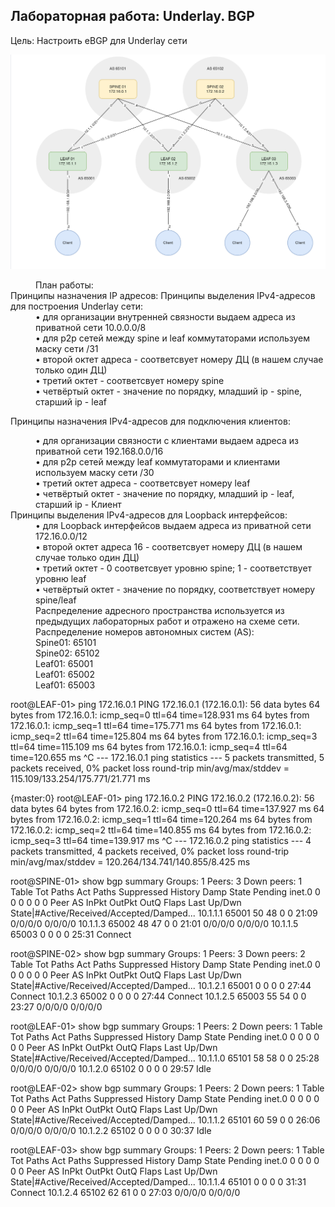 ## Лабораторная работа: Underlay. BGP
Цель:
Настроить еBGP для Underlay сети

![2023-01-20_19-13-28.png](2023-01-20_19-13-28.png)

<dd>План работы:</dd>
Принципы назначения IP адресов:
Принципы выделения IPv4-адресов для построения Underlay сети:
<dd>• для организации внутренней связности выдаем адреса из приватной сети 10.0.0.0/8</dd>
<dd>• для p2p сетей между spine и leaf коммутаторами используем маску сети /31</dd>
<dd>• второй октет адреса - соответсвует номеру ДЦ (в нашем случае только один ДЦ)</dd>
<dd>• третий октет - соответсвует номеру spine</dd>
<dd>• четвёртый октет - значение по порядку, младший ip - spine, старший ip - leaf</dd>

Принципы назначения IPv4-адресов для подключения клиентов:
<dd>• для организации связности с клиентами выдаем адреса из приватной
сети 192.168.0.0/16</dd>
<dd>• для p2p сетей между leaf коммутаторами и клиентами используем маску сети /30</dd>
<dd>• третий октет адреса - соответсвует номеру leaf</dd>
<dd>• четвёртый октет - значение по порядку, младший ip - leaf, старший ip - Клиент</dd>
Принципы выделения IPv4-адресов для Loopback интерфейсов:
<dd>• для Loopback интерфейсов выдаем адреса из приватной сети 172.16.0.0/12</dd>
<dd>• второй октет адреса 16 - соответсвует номеру ДЦ (в нашем случае только один ДЦ)</dd>
<dd>• третий октет - 0 соответсвует уровню spine; 1 - соответствует уровню leaf</dd>
<dd>• четвёртый октет - значение по порядку, соответствует номеру spine/leaf</dd>
<dd></dd>

<dd>Распределение адресного пространства используется из предыдущих лабораторных работ
и отражено на схеме сети.</dd>
<dd>Распределение номеров автономных систем (AS):</dd>
<dd>Spine01: 65101</dd>
<dd>Spine02: 65102</dd>
<dd>Leaf01: 65001</dd>
<dd>Leaf01: 65002</dd>
<dd>Leaf01: 65003</dd>



root@LEAF-01> ping 172.16.0.1
PING 172.16.0.1 (172.16.0.1): 56 data bytes
64 bytes from 172.16.0.1: icmp_seq=0 ttl=64 time=128.931 ms
64 bytes from 172.16.0.1: icmp_seq=1 ttl=64 time=175.771 ms
64 bytes from 172.16.0.1: icmp_seq=2 ttl=64 time=125.804 ms
64 bytes from 172.16.0.1: icmp_seq=3 ttl=64 time=115.109 ms
64 bytes from 172.16.0.1: icmp_seq=4 ttl=64 time=120.655 ms
^C
--- 172.16.0.1 ping statistics ---
5 packets transmitted, 5 packets received, 0% packet loss
round-trip min/avg/max/stddev = 115.109/133.254/175.771/21.771 ms

{master:0}
root@LEAF-01> ping 172.16.0.2
PING 172.16.0.2 (172.16.0.2): 56 data bytes
64 bytes from 172.16.0.2: icmp_seq=0 ttl=64 time=137.927 ms
64 bytes from 172.16.0.2: icmp_seq=1 ttl=64 time=120.264 ms
64 bytes from 172.16.0.2: icmp_seq=2 ttl=64 time=140.855 ms
64 bytes from 172.16.0.2: icmp_seq=3 ttl=64 time=139.917 ms
^C
--- 172.16.0.2 ping statistics ---
4 packets transmitted, 4 packets received, 0% packet loss
round-trip min/avg/max/stddev = 120.264/134.741/140.855/8.425 ms





root@SPINE-01> show bgp summary
Groups: 1 Peers: 3 Down peers: 1
Table          Tot Paths  Act Paths Suppressed    History Damp State    Pending
inet.0
                       0          0          0          0          0          0
Peer                     AS      InPkt     OutPkt    OutQ   Flaps Last Up/Dwn State|#Active/Received/Accepted/Damped...
10.1.1.1              65001         50         48       0       0       21:09 0/0/0/0              0/0/0/0
10.1.1.3              65002         48         47       0       0       21:01 0/0/0/0              0/0/0/0
10.1.1.5              65003          0          0       0       0       25:31 Connect


root@SPINE-02> show bgp summary
Groups: 1 Peers: 3 Down peers: 2
Table          Tot Paths  Act Paths Suppressed    History Damp State    Pending
inet.0
                       0          0          0          0          0          0
Peer                     AS      InPkt     OutPkt    OutQ   Flaps Last Up/Dwn State|#Active/Received/Accepted/Damped...
10.1.2.1              65001          0          0       0       0       27:44 Connect
10.1.2.3              65002          0          0       0       0       27:44 Connect
10.1.2.5              65003         55         54       0       0       23:27 0/0/0/0              0/0/0/0

root@LEAF-01> show bgp summary
Groups: 1 Peers: 2 Down peers: 1
Table          Tot Paths  Act Paths Suppressed    History Damp State    Pending
inet.0
                       0          0          0          0          0          0
Peer                     AS      InPkt     OutPkt    OutQ   Flaps Last Up/Dwn State|#Active/Received/Accepted/Damped...
10.1.1.0              65101         58         58       0       0       25:28 0/0/0/0              0/0/0/0
10.1.2.0              65102          0          0       0       0       29:57 Idle

root@LEAF-02> show bgp summary
Groups: 1 Peers: 2 Down peers: 1
Table          Tot Paths  Act Paths Suppressed    History Damp State    Pending
inet.0
                       0          0          0          0          0          0
Peer                     AS      InPkt     OutPkt    OutQ   Flaps Last Up/Dwn State|#Active/Received/Accepted/Damped...
10.1.1.2              65101         60         59       0       0       26:06 0/0/0/0              0/0/0/0
10.1.2.2              65102          0          0       0       0       30:37 Idle


root@LEAF-03> show bgp summary
Groups: 1 Peers: 2 Down peers: 1
Table          Tot Paths  Act Paths Suppressed    History Damp State    Pending
inet.0
                       0          0          0          0          0          0
Peer                     AS      InPkt     OutPkt    OutQ   Flaps Last Up/Dwn State|#Active/Received/Accepted/Damped...
10.1.1.4              65101          0          0       0       0       31:31 Connect
10.1.2.4              65102         62         61       0       0       27:03 0/0/0/0              0/0/0/0
